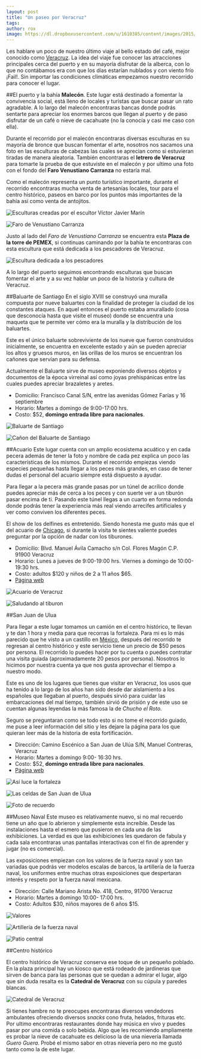 ```yaml
---
layout: post
title: "Un paseo por Veracruz"
tags: 
author: rox
image: https://dl.dropboxusercontent.com/u/1610385/content/images/2015/03/2015-03-14-17-51-37.jpg
---
```

Les hablare un poco de nuestro último viaje al bello estado del café, mejor conocido como [Veracruz](/tag/veracruz). La idea del viaje fue conocer las atracciones principales cerca del puerto y en su mayoría disfrutar de la alberca, con lo que no contábamos era con que los días estarían nublados y con viento frío ¡Fail!. Sin importar las condiciones climáticas empezamos nuestro recorrido para conocer el lugar.

##El puerto y la bahía
**Malecón**. Este lugar está destinado a fomentar la convivencia social, está lleno de locales y turistas que buscar pasar un rato agradable. A lo largo del malecón encontraras bancas donde podrás sentarte para apreciar los enormes barcos que llegan al puerto y de paso disfrutar de un café o nieve de cacahuate (no la conocía y casi me caso con ella).

Durante el recorrido por el malecón encontraras diversas esculturas en su mayoría de bronce que buscan fomentar el arte, nosotros nos sacamos una foto en las esculturas de cabezas las cuales se aprecian como si estuvieran tiradas de manera aleatoria. También encontraras el **letrero de Veracruz** para tomarte la prueba de que estuviste en el malecón y por ultimo una foto con el fondo del **Faro Venustiano Carranza** no estaría mal. 

Como el malecón representa un punto turístico importante, durante el recorrido encontraras mucha venta de artesanías locales, tour para el centro histórico, paseos en barco por los puntos más importantes de la bahía así como venta de antojitos.

![Esculturas creadas por el escultor Víctor Javier Marín](https://dl.dropboxusercontent.com/u/1610385/content/images/2015/03/2015-03-14-08-58-52.jpg)

![Faro de Venustiano Carranza](https://dl.dropboxusercontent.com/u/1610385/content/images/2015/03/2015-03-14-09-00-56.jpg)

Justo al lado del *Faro de Venustiano Carranza* se encuentra esta **Plaza de la torre de PEMEX**, si continuas caminando por la bahía te encontraras con esta escultura que está dedicada a los pescadores de Veracruz.

![Escultura dedicada a los pescadores](https://dl.dropboxusercontent.com/u/1610385/content/images/2015/03/2015-03-14-09-07-44.jpg)

A lo largo del puerto seguimos encontrando esculturas que buscan fomentar el arte y a su vez hablar un poco de la historia y cultura de Veracruz.

##Baluarte de Santiago
En el siglo XVIII se construyó una muralla compuesta por nueve baluartes con la finalidad de proteger la ciudad de los constantes ataques. En aquel entonces el puerto estaba amurallado (cosa que desconocía hasta que visite el museo) donde se encuentra una maqueta que te permite ver cómo era la muralla y la distribución de los baluartes. 

Este es el único baluarte sobreviviente  de los nueve que fueron construidos inicialmente, se encuentra en excelente estado y aún se pueden apreciar los altos y gruesos muros, en las orillas de los muros se encuentran los cañones que servían para su defensa. 

Actualmente el Baluarte sirve de museo exponiendo diversos objetos y documentos de la época virreinal así como joyas prehispánicas entre las cuales puedes apreciar brazaletes y aretes. 

* Domicilio: Francisco Canal S/N, entre las avenidas Gómez Farías y 16 septiembre
* Horario: Martes a domingo de 9:00-17:00 hrs. 
* Costo: $52, **domingo entrada libre para nacionales**.

![Baluarte de Santiago](https://dl.dropboxusercontent.com/u/1610385/content/images/2015/03/2015-03-14-17-50-24.jpg)

![Cañon del Baluarte de Santiago](https://dl.dropboxusercontent.com/u/1610385/content/images/2015/03/2015-03-15-09-57-55.jpg)

##Acuario
Este lugar cuenta con un amplio ecosistema acuático y en cada pecera además de tener la foto y nombre de cada pez explica un poco las características de los mismos. Durante el recorrido empiezas viendo especies pequeñas hasta llegar a los peces más grandes, en caso de tener dudas el personal del acuario siempre está dispuesto a ayudar. 

Para llegar a la pecera más grande pasas por un túnel de acrílico donde puedes apreciar más de cerca a los peces y con suerte ver a un tiburón pasar encima de ti. Pasando este túnel llegas a un cuarto en forma redonda donde podrás tener la experiencia más real viendo arrecifes artificiales y ver como conviven los diferentes peces. 

El show de los delfines es entretenido. Siendo honesta me gusto más que el del acuario de [Chicago](/tag/chicago), si durante la visita te sientes valiente puedes preguntar por la opción de nadar con los tiburones.

* Domicilio: Blvd. Manuel Ávila Camacho s/n Col. Flores Magón C.P. 91900 Veracruz
* Horario: Lunes a jueves de 9:00-19:00 hrs. Viernes a domingo de 10:00-19:30 hrs.
* Costo: adultos $120 y niños de 2 a 11 años $65. 
* [Página web](http://acuariodeveracruz.com/sitio/index.php/visitantes)

![Acuario de Veracruz](https://dl.dropboxusercontent.com/u/1610385/content/images/2015/03/2015-03-14-10-35-49.jpg)

![Saludando al tiburon](https://dl.dropboxusercontent.com/u/1610385/content/images/2015/03/2015-03-14-10-52-05.jpg)

##San Juan de Ulua

Para llegar a este lugar tomamos un camión en el centro histórico, te llevan y te dan 1 hora y media para que recorras la fortaleza. Para mi es lo más parecido que he visto a un castillo en [México](/tag/mexico), después del recorrido te regresan al centro histórico y este servicio tiene un precio de $50 pesos por persona. El recorrido lo puedes hacer por tu cuenta o puedes contratar una visita guiada (aproximadamente 20 pesos por persona). Nosotros lo hicimos por nuestra cuenta ya que nos gusta aprovechar el tiempo a nuestro modo. 

Este es uno  de los lugares que tienes que visitar en Veracruz, los usos que ha tenido a lo largo de los años han sido desde dar aislamiento a los españoles que llegaban al puerto, después sirvió para cuidar las embarcaciones del mal tiempo, también sirvió de prisión y de este uso se cuentan algunas leyendas la más famosa la de *Chucho el Roto*. 

Seguro se preguntaran como se todo esto si no tome el recorrido guiado, me puse a leer información del sitio y les dejare la página para los que quieran leer más de la historia de esta fortificación.

* Dirección: Camino Escénico a San Juan de Ulúa S/N, Manuel Contreras, Veracruz
* Horario: Martes a domingo 9:00- 16:30 hrs.
* Costo: $52, **domingo entrada libre para nacionales**.
* [Página web](http://www.sanjuandeulua.com.mx/)

![Así luce la fortaleza](https://dl.dropboxusercontent.com/u/1610385/content/images/2015/03/2015-03-15-13-47-20.jpg)

![Las celdas de San Juan de Ulua](https://dl.dropboxusercontent.com/u/1610385/content/images/2015/03/2015-03-15-13-22-47.jpg)

![Foto de recuerdo](https://dl.dropboxusercontent.com/u/1610385/content/images/2015/03/IMG-20150315-WA0007.jpg)

##Museo Naval
Este museo es relativamente nuevo, si no mal recuerdo tiene un año que lo abrieron y simplemente esta increíble. Desde las instalaciones hasta el esmero que pusieron en cada una de las exhibiciones. La verdad es que las exhibiciones les quedaron de fabula y cada sala encontraras unas pantallas interactivas con el fin de aprender y jugar (no es comercial). 

Las exposiciones empiezan con los valores de la fuerza naval y son tan variadas que podrás ver modelos escalas de barcos, la artillería de la fuerza naval, los uniformes entre muchas otras exposiciones que despertaran interés y respeto por la fuerza naval mexicana. 

* Dirección: Calle Mariano Arista No. 418, Centro, 91700 Veracruz
* Horario: Martes a domingo 10:00- 17:00 hrs.
* Costo: Adultos $30, niños mayores de 6 años $15.

![Valores](https://dl.dropboxusercontent.com/u/1610385/content/images/2015/03/2015-03-15-10-34-31.jpg)

![Artillería de la fuerza naval](https://dl.dropboxusercontent.com/u/1610385/content/images/2015/03/2015-03-15-11-15-24.jpg)

![Patio central](https://dl.dropboxusercontent.com/u/1610385/content/images/2015/03/2015-03-15-11-27-30.jpg)

##Centro histórico

El centro histórico de Veracruz conserva ese toque de un pequeño poblado. En la plaza principal hay un kiosco que está rodeado de jardineras que sirven de banca para las personas que se quedan a admirar el lugar, algo que sin duda resalta es la **Catedral de Veracruz** con su cúpula y paredes blancas. 

![Catedral de Veracruz](https://dl.dropboxusercontent.com/u/1610385/content/images/2015/03/2015-03-14-17-30-27.jpg)

Si tienes hambre no te preocupes encontraras diversos vendedores ambulantes ofreciendo diversos *snacks* cono fruta, helados, frituras etc. Por ultimo encontraras restaurantes donde hay música en vivo y puedes pasar por una comida o solo bebida. Algo que les recomiendo ampliamente es probar la nieve de cacahuate es delicioso la de una nievería llamada *Guero Guera*. Probé el mismo sabor en otras nievería pero no me gustó tanto como la de este lugar.